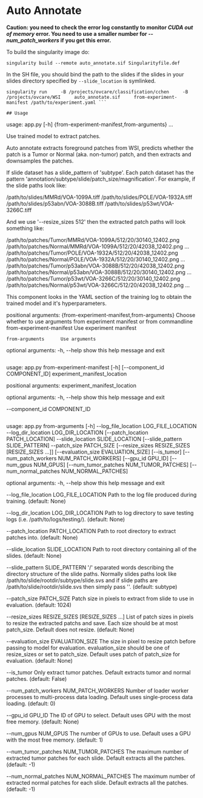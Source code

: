 # Auto Annotate

**Caution: you need to check the error log constantly to monitor _CUDA out of memory_ error. You need to use a smaller number for _--num_patch_workers_ if you get this error.**

To build the singularity image do:

```
singularity build --remote auto_annotate.sif Singularityfile.def
```

In the SH file, you should bind the path to the slides if the slides in your slides directory specified by `--slide_location` is symlinked.

```
singularity run     -B /projects/ovcare/classification/cchen     -B /projects/ovcare/WSI     auto_annotate.sif     from-experiment-manifest /path/to/experiment.yaml ```

## Usage

```
usage: app.py [-h] {from-experiment-manifest,from-arguments} ...

Use trained model to extract patches.

Auto annotate extracts foreground patches from WSI, predicts whether the patch is a Tumor or Normal (aka. non-tumor) patch, and then extracts and downsamples the patches.

If slide dataset has a slide_pattern of 'subtype'. Each patch dataset has the pattern 'annotation/subtype/slide/patch_size/magnification'. For example, if the slide paths look like:

/path/to/slides/MMRd/VOA-1099A.tiff
/path/to/slides/POLE/VOA-1932A.tiff
/path/to/slides/p53abn/VOA-3088B.tiff
/path/to/slides/p53wt/VOA-3266C.tiff

And we use '--resize_sizes 512' then the extracted patch paths will look something like:

/path/to/patches/Tumor/MMRd/VOA-1099A/512/20/30140_12402.png
/path/to/patches/Normal/MMRd/VOA-1099A/512/20/42038_12402.png
...
/path/to/patches/Tumor/POLE/VOA-1932A/512/20/42038_12402.png
/path/to/patches/Normal/POLE/VOA-1932A/512/20/30140_12402.png
...
/path/to/patches/Tumor/p53abn/VOA-3088B/512/20/42038_12402.png
/path/to/patches/Normal/p53abn/VOA-3088B/512/20/30140_12402.png
...
/path/to/patches/Tumor/p53wt/VOA-3266C/512/20/30140_12402.png
/path/to/patches/Normal/p53wt/VOA-3266C/512/20/42038_12402.png
...

This component looks in the YAML section of the training log to obtain the trained model and it's hyperparameters.

positional arguments:
  {from-experiment-manifest,from-arguments}
                        Choose whether to use arguments from experiment manifest or from commandline
    from-experiment-manifest
                        Use experiment manifest

    from-arguments      Use arguments

optional arguments:
  -h, --help            show this help message and exit
```

```
usage: app.py from-experiment-manifest [-h] [--component_id COMPONENT_ID]
                                       experiment_manifest_location

positional arguments:
  experiment_manifest_location

optional arguments:
  -h, --help            show this help message and exit

  --component_id COMPONENT_ID
```

```
usage: app.py from-arguments [-h] --log_file_location LOG_FILE_LOCATION
                             --log_dir_location LOG_DIR_LOCATION
                             [--patch_location PATCH_LOCATION]
                             --slide_location SLIDE_LOCATION
                             [--slide_pattern SLIDE_PATTERN] --patch_size
                             PATCH_SIZE
                             [--resize_sizes RESIZE_SIZES [RESIZE_SIZES ...]]
                             [--evaluation_size EVALUATION_SIZE] [--is_tumor]
                             [--num_patch_workers NUM_PATCH_WORKERS]
                             [--gpu_id GPU_ID] [--num_gpus NUM_GPUS]
                             [--num_tumor_patches NUM_TUMOR_PATCHES]
                             [--num_normal_patches NUM_NORMAL_PATCHES]

optional arguments:
  -h, --help            show this help message and exit

  --log_file_location LOG_FILE_LOCATION
                        Path to the log file produced during training.
                         (default: None)

  --log_dir_location LOG_DIR_LOCATION
                        Path to log directory to save testing logs (i.e. /path/to/logs/testing/).
                         (default: None)

  --patch_location PATCH_LOCATION
                        Path to root directory to extract patches into.
                         (default: None)

  --slide_location SLIDE_LOCATION
                        Path to root directory containing all of the slides.
                         (default: None)

  --slide_pattern SLIDE_PATTERN
                        '/' separated words describing the directory structure of the slide paths. Normally slides paths look like /path/to/slide/rootdir/subtype/slide.svs and if slide paths are /path/to/slide/rootdir/slide.svs then simply pass ''.
                         (default: subtype)

  --patch_size PATCH_SIZE
                        Patch size in pixels to extract from slide to use in evaluation.
                         (default: 1024)

  --resize_sizes RESIZE_SIZES [RESIZE_SIZES ...]
                        List of patch sizes in pixels to resize the extracted patchs and save. Each size should be at most patch_size. Default does not resize.
                         (default: None)

  --evaluation_size EVALUATION_SIZE
                        The size in pixel to resize patch before passing to model for evaluation. evaluation_size should be one of resize_sizes or set to patch_size. Default uses patch of patch_size for evaluation.
                         (default: None)

  --is_tumor            Only extract tumor patches. Default extracts tumor and normal patches.
                         (default: False)

  --num_patch_workers NUM_PATCH_WORKERS
                        Number of loader worker processes to multi-process data loading. Default uses single-process data loading.
                         (default: 0)

  --gpu_id GPU_ID       The ID of GPU to select. Default uses GPU with the most free memory.
                         (default: None)

  --num_gpus NUM_GPUS   The number of GPUs to use. Default uses a GPU with the most free memory.
                         (default: 1)

  --num_tumor_patches NUM_TUMOR_PATCHES
                        The maximum number of extracted tumor patches for each slide. Default extracts all the patches.
                         (default: -1)

  --num_normal_patches NUM_NORMAL_PATCHES
                        The maximum number of extracted normal patches for each slide. Default extracts all the patches.
                         (default: -1)
```

